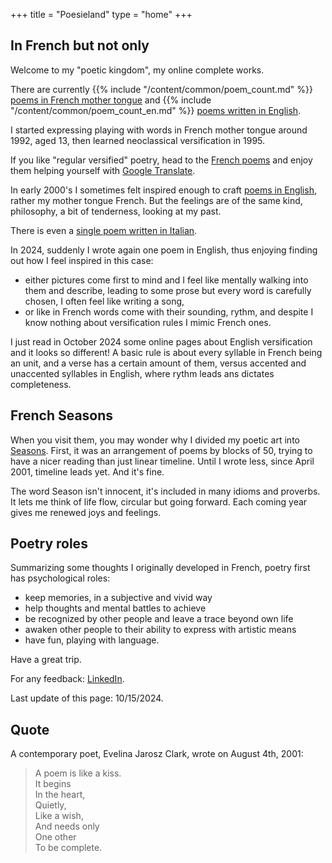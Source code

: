 +++
title = "Poesieland"
type = "home"
+++

## In French but not only

Welcome to my "poetic kingdom", my online complete works.

There are currently {{% include "/content/common/poem_count.md" %}} [poems in French mother tongue](/fr) and {{% include "/content/common/poem_count_en.md" %}} [poems written in English](/en/original_texts/).

I started expressing playing with words in French mother tongue around 1992, aged 13, then learned neoclassical versification in 1995.

If you like "regular versified" poetry, head to the [French poems](/fr) and enjoy them helping yourself with [Google Translate](https://translate.google.com).

In early 2000's I sometimes felt inspired enough to craft [poems in English](./original_texts), rather my mother tongue French. But the feelings are of the same kind, philosophy, a bit of tenderness, looking at my past.

There is even a [single poem written in Italian](./original_texts/2001/shalom_veor).

In 2024, suddenly I wrote again one poem in English, thus enjoying finding out how I feel inspired in this case:
- either pictures come first to mind and I feel like mentally walking into them and describe, leading to some prose but every word is carefully chosen, I often feel like writing a song,
- or like in French words come with their sounding, rythm, and despite I know nothing about versification rules I mimic French ones.

I just read in October 2024 some online pages about English versification and it looks so different! A basic rule is about every syllable in French being an unit, and a verse has a certain amount of them, versus accented and unaccented syllables in English, where rythm leads ans dictates completeness.

## French Seasons

When you visit them, you may wonder why I divided my poetic art into [Seasons](/fr/seasons). First, it was an arrangement of poems by blocks of 50, trying to have a nicer reading than just linear timeline. Until I wrote less, since April 2001, timeline leads yet. And it's fine.

The word Season isn't innocent, it's included in many idioms and proverbs. It lets me think of life flow, circular but going forward. Each coming year gives me renewed joys and feelings.

## Poetry roles

Summarizing some thoughts I originally developed in French, poetry first has psychological roles:

- keep memories, in a subjective and vivid way
- help thoughts and mental battles to achieve
- be recognized by other people and leave a trace beyond own life
- awaken other people to their ability to express with artistic means
- have fun, playing with language.

Have a great trip.

For any feedback: [LinkedIn](https://www.linkedin.com/in/barbara-post-1b323714).

Last update of this page: 10/15/2024.

## Quote

A contemporary poet, Evelina Jarosz Clark, wrote on August 4th, 2001:

> A poem is like a kiss.
> \
> It begins
> \
> In the heart,
> \
> Quietly,
> \
> Like a wish,
> \
> And needs only
> \
> One other
> \
> To be complete.

